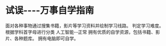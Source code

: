 # 试误----万事自学指南
面对各种事物通过搜集书籍，影片等学习资料并绘制学习线路。
判定学习难度。
根据学科首字母进行分类
人工智能--正常
拥有优质的自学资源，包括书籍、影片、各种题库。
拥有电脑即可自学。
